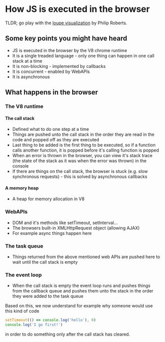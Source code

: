 # How JS is executed in the browser
TLDR; go play with the [loupe visualization](http://latentflip.com/loupe/) by Philip Roberts.

## Some key points you might have heard
- JS is executed in the browser by the V8 chrome runtime
- It is a single treaded language - only one thing can happen in one call stack at a time
- It is non-blocking - implemented by callbacks
- It is concurrent - enabled by WebAPIs
- It is asynchronous

## What happens in the browser

### The V8 runtime
#### The call stack
- Defined what to do one step at a time 
- Things are pushed unto the call stack in the order they are read in the code and popped off as they are executed
- Last thing to be added is the first thing to be executed, so if a function calls another function, it is popped before it's calling function is popped
- When an error is thrown in the browser, you can view it's stack trace (the state of the stack as it was when the error was thrown) in the console
- If there are things on the call stack, the browser is stuck (e.g. slow synchronous requests) - this is solved by asynchronous callbacks

#### A memory heap
- A heap for memory allocation in V8

### WebAPIs
- DOM and it's methods like setTimeout, setInterval...
- The browsers built-in XMLHttpRequest object (allowing AJAX)
- For example async things happen here

### The task queue
- Things returned from the above mentioned web APIs are pushed here to wait until the call stack is empty

### The event loop
- When the call stack is empty the event loop runs and pushes things from the callback queue and pushes them unto the stack in the order they were added to the task queue


Based on this, we now understand for example why someone would use this kind of code
```js
setTimeout(() => console.log('hello'), 0)
console.log('I go first!')
```
in order to do something only after the call stack has cleared.